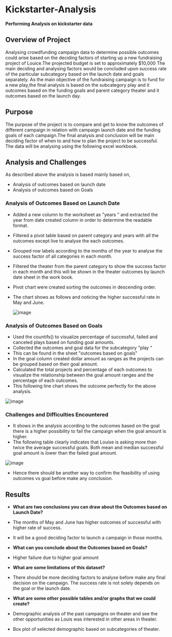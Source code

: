 # Kickstarter-Analysis
**Performing Analysis on kickstarter data**
## Overview of Project
Analysing crowdfunding campaign data to determine possible outcomes could arise based on the deciding factors of starting up a new fundraising project of Louice.The projected budget is set to approximately $10,000
The main deciding and analysing factors would be concluded upon success rate of the particular subcategory based on the launch date and goals separately.
As the main objective of the fundraising campaign is to fund for a new play,the final analysis is based on the subcategory play and it outcomes based on the funding goals and parent category theater and it outcomes based on the launch day.   

## Purpose
The purpose of the project is to compare and get to know the outcomes of different campaign in relation with campaign launch date and the funding goals of each campaign.The final analysis and conclusion will be main deciding factor of when to and how to plan the project to be successful. The data will be analysing using the following excel workbook. 


## Analysis and Challenges
As described above the analysis is based mainly based on,
- Analysis of outcomes based on launch date
- Analysis of outcomes based on Goals

### Analysis of Outcomes Based on Launch Date

- Added a new column to the worksheet as "years " and extracted the year from date created column in order to determine the readable format. 
- Filtered a pivot table based on parent category and years with all the outcomes except live to analyse the each outcomes. 
- Grouped row labels according to the months of the year to analyse the success factor of all categories in each month. 
- Filtered the theater from the parent category to show the success factor in each month and this will be shown in the theater outcomes by launch date sheet in the work book.
- Pivot chart were created sorting the outcomes in descending order. 
- The chart shows as follows and noticing the higher successful rate in May and June.
  
  ![image](https://user-images.githubusercontent.com/93173498/140600027-5974c046-6487-4844-b0b1-284895362431.png)


### Analysis of Outcomes Based on Goals
- Used the countifs() to visualize percentage of successful, failed and canceled plays based on funding goal amounts.
- Collected the outcomes and goal data for the subcategory "play " 
- This can be found in the sheet "outcomes based on goals"
- In the goal column created dollar amount as ranges as the projects can be grouped based on their goal amount. 
- Calculated the total projects and percentage of each outcomes to visualize the relationship between the goal amount ranges and the percentage of each outcomes. 
- This following line chart shows the outcome perfectly for the above analysis.

 ![image](https://user-images.githubusercontent.com/93173498/140600003-5803d221-5649-43b8-b1bb-70d08cf4b202.png)


### Challenges and Difficulties Encountered
- It shows in the analysis according to the outcomes based on the goal there is a higher possibility to fail the campaign when the goal amount is higher.
- The following table clearly indicates that Louise is asking more than twice the average successful goals. Both mean and median successful goal amount is lower than the       failed goal amount.

![image](https://user-images.githubusercontent.com/93173498/140601301-8be8cd78-1c2e-4387-9813-631a0b681cdf.png)

  
- Hence there should be another way to confirm the feasibility of using outcomes vs goal before make any conclusion. 

## Results

- **What are two conclusions you can draw about the Outcomes based on Launch Date?**
- The months of May and June has higher outcomes of successful with higher rate of success.
- It will be a good deciding factor to launch a campaign in those months.

- **What can you conclude about the Outcomes based on Goals?**
- Higher failure due to higher goal amount 

- **What are some limitations of this dataset?**
- There should be more deciding factors to analyse before make any final decision on the campaign. The success rate is not solely depends on the goal or the launch date. 

- **What are some other possible tables and/or graphs that we could create?**
- Demographic analysis of the past campaigns on theater and see the other opportunities as Louis was interested in other areas in theater. 
- Box plot of selected demographic based on subcategories of theater. 
